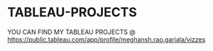 # TABLEAU-PROJECTS

YOU CAN FIND MY TABLEAU PROJECTS @ https://public.tableau.com/app/profile/meghansh.rao.garjala/vizzes
